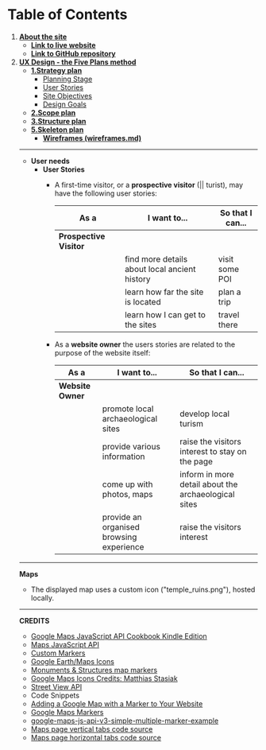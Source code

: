 


# **Table of Contents**
1.  [**About the site**](#about-the-site)
    * [**Link to live website**](#link-to-live-website-is-here)
    * [**Link to GitHub repository**](#link-to-github-repo-is-here)
1.  [**UX Design - the Five Plans method**](#uxd)
    * [**1.Strategy plan**](#stratetgy)
        * [Planning Stage](#planning-stage)
        * [User Stories](#user-stories)
        * [Site Objectives](#site-objectives)
        * [Design Goals](#design-goals)
    * [**2.Scope plan**](#scope)
    * [**3.Structure plan**](#structure)
    * [**5.Skeleton plan**](#skeleton)
        *  [**Wireframes (wireframes.md)**](readme-files/docs/wireframes.md)
    <!-- * [**6. Surface plan**](#surface)
        * [**UI (User Interface)**](#ui-user-interface)
            *  [**Site structure**](#site-structure)
            *  [**Responsiveness**](#responsiveness)
            *  [**Layout**](#layout)
                * [Header](#header)
                * [Main content](#main-content-section)
                    * [Home page](#home-page)
                    * [Menu page](#menu-page)
                    * [Gallery page](#gallery-page)
                    * [Contact page](#contact-page)
                * [Maps](#maps)
                * [Footer area](#footer)
            *  [**Typography**](#fonts)
            *  [**Colour theme**](#colours)
            *  [**Contrast ratio (contrast.md)**](readme-files/docs/contrast.md)
            *  [**Accessibility**](#accessibility)
<!--1.  [**Testing (testing.md)**](readme-files/docs/testing.md)
1.  [**Performance**](#performance)
1.  [**Issues**](#issues)
1.  [**Deployment (deployment.md)**](readme-files/docs/deployment.md)
1.  [**CREDITS:**](#credits)
    *  [**Code Snipets:**](#code-snipets)
    *  [**Research and Information:**](#research-and-information)
    *  [**Media**](#media)
    *  [**Other Resources:**](#other-resources-and-tools-used)
1. [**Aknowledgment**](#aknowledgment) -->

---
- **User needs**
    - **User Stories**
        -  A first-time visitor, or a **prospective visitor** (|| turist), may have the following user stories:

            | As a                  | I want to...          | So that I can...       | 
            |-----------------------|-----------------------|------------------------|
            | **Prospective Visitor**|                       |                        |
            |                       | find more details about local ancient history | visit some POI | 
            |                       | learn how far the site is located | plan a trip | 
            |                       | learn how I can get to the sites | travel there | 


        - As a **website owner** the users stories are related to the purpose of the website itself:

            | As a              | I want to...          | So that I can...  |
            |-------------------|-----------------------|-------------------|
            | **Website Owner**|                       |                   |       
            |                   | promote local archaeological sites | develop local turism  |            
            |                   | provide various information | raise the visitors interest to stay on the page  |            
            |                   | come up with photos, maps | inform in more detail about the archaeological sites |            
            |                   | provide an organised browsing experience | raise the visitors interest  |            
       

---


**Maps**
- The displayed map uses a custom icon ("temple_ruins.png"), hosted locally.


---
**CREDITS**
- [Google Maps JavaScript API Cookbook Kindle Edition](https://www.amazon.co.uk/Google-Maps-JavaScript-API-Cookbook-ebook/dp/B00HJR6RD6)
- [Maps JavaScript API](AIzaSyANGGOhK4itFoIlNp1F5Du-0ySik3HTbk4)
- [Custom Markers](https://developers.google.com/maps/documentation/javascript/custom-markers#maps_custom_markers-javascript)
- [Google Earth/Maps Icons](https://kml4earth.appspot.com/icons.html)
- [Monuments & Structures map markers](https://mapicons.mapsmarker.com/category/markers/tourism/monuments-structures/)
    <!-- - [Host icons on Google Drive](https://mapicons.mapsmarker.com/faq/host-the-icons-on-google-drive/) -->
- [Google Maps Icons Credits: Matthias Stasiak](https://mapicons.mapsmarker.com/author/matthias.stasiak/)
    <!-- - [My icons folder on my Google Drive](https://drive.google.com/drive/folders/1EQA5hQEVGGVN6HaBYut6yXVS8KlTC4ST?usp=sharing) -->
- [Street View API](https://developers.google.com/maps/documentation/javascript/streetview)
- Code Snippets
- [Adding a Google Map with a Marker to Your Website](https://developers.google.com/maps/documentation/javascript/adding-a-google-map#maps_add_map-javascript)
- [Google Maps Markers](https://developers.google.com/maps/documentation/javascript/markers#maps_marker_simple-javascript)
- [google-maps-js-api-v3-simple-multiple-marker-example](https://www.anycodings.com/1questions/3879/google-maps-js-api-v3-simple-multiple-marker-example)
- [Maps page vertical tabs code source](https://www.w3schools.com/howto/howto_js_vertical_tabs.asp)
- [Maps page horizontal tabs code source](https://www.w3schools.com/howto/howto_js_tabs.asp)
